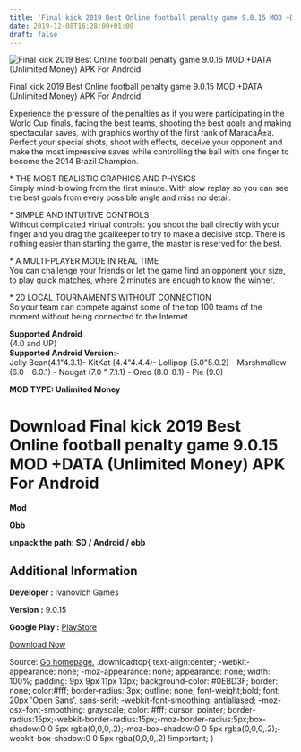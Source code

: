 ```yaml
---
title: 'Final kick 2019 Best Online football penalty game 9.0.15 MOD +DATA (Unlimited Money) APK For Android'
date: 2019-12-08T16:28:00+01:00
draft: false
---
```


![Final kick 2019 Best Online football penalty game 9.0.15 MOD +DATA (Unlimited Money) APK For Android](https://i0.wp.com/apkhome.net/wp-content/uploads/2019/12/Final-kick-2019-Best-Online-football-penalty-game.png "Final kick 2019 Best Online football penalty game 9.0.15 MOD +DATA (Unlimited Money) APK For Android")

  

Final kick 2019 Best Online football penalty game 9.0.15 MOD +DATA (Unlimited Money) APK For Android

Experience the pressure of the penalties as if you were participating in the World Cup finals, facing the best teams, shooting the best goals and making spectacular saves, with graphics worthy of the first rank of MaracaÃ±a. Perfect your special shots, shoot with effects, deceive your opponent and make the most impressive saves while controlling the ball with one finger to become the 2014 Brazil Champion.

\* THE MOST REALISTIC GRAPHICS AND PHYSICS  
Simply mind-blowing from the first minute. With slow replay so you can see the best goals from every possible angle and miss no detail.

\* SIMPLE AND INTUITIVE CONTROLS  
Without complicated virtual controls: you shoot the ball directly with your finger and you drag the goalkeeper to try to make a decisive stop. There is nothing easier than starting the game, the master is reserved for the best.

\* A MULTI-PLAYER MODE IN REAL TIME  
You can challenge your friends or let the game find an opponent your size, to play quick matches, where 2 minutes are enough to know the winner.

\* 20 LOCAL TOURNAMENTS WITHOUT CONNECTION  
So your team can compete against some of the top 100 teams of the moment without being connected to the Internet.

**Supported Android**  
{4.0 and UP}  
**Supported Android Version**:-  
Jelly Bean(4.1"4.3.1)- KitKat (4.4"4.4.4)- Lollipop (5.0"5.0.2) - Marshmallow (6.0 - 6.0.1) - Nougat (7.0 " 7.1.1) - Oreo (8.0-8.1) - Pie (9.0)

**MOD TYPE: Unlimited Money**

Download Final kick 2019 Best Online football penalty game 9.0.15 MOD +DATA (Unlimited Money) APK For Android
=============================================================================================================

**Mod**

**Obb**

**unpack the path: SD / Android / obb**

Additional Information
----------------------

**Developer :** Ivanovich Games

**Version :** 9.0.15

**Google Play :** [PlayStore](https://play.google.com/store/apps/details?id=com.final_kick.best_penalty_shootout.soccer_football_game_free&)

  

[Download Now](https://store4app.co/post/final-kick-2019-best-online-football-penalty-game-9-0-15-mod-data-unlimited-money-apk-for-android_1575818594)

  
Source: [Go homepage.](https://store4app.co/post/final-kick-2019-best-online-football-penalty-game-9-0-15-mod-data-unlimited-money-apk-for-android_1575818594) .downloadtop{ text-align:center; -webkit-appearance: none; -moz-appearance: none; appearance: none; width: 100%; padding: 9px 9px 11px 13px; background-color: #0EBD3F; border: none; color:#fff; border-radius: 3px; outline: none; font-weight;bold; font: 20px 'Open Sans', sans-serif; -webkit-font-smoothing: antialiased; -moz-osx-font-smoothing: grayscale; color: #fff; cursor: pointer; border-radius:15px;-webkit-border-radius:15px;-moz-border-radius:5px;box-shadow:0 0 5px rgba(0,0,0,.2);-moz-box-shadow:0 0 5px rgba(0,0,0,.2);-webkit-box-shadow:0 0 5px rgba(0,0,0,.2) !important; }